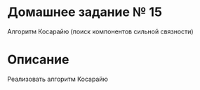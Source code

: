 # Домашнее задание № 15
Алгоритм Косарайю (поиск компонентов сильной связности)

# Описание
Реализовать алгоритм Косарайю
